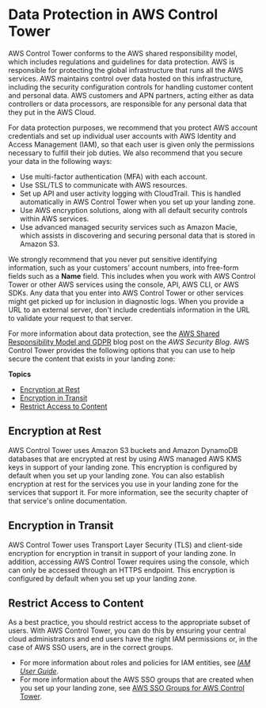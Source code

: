 # Data Protection in AWS Control Tower<a name="controltower-console-encryption"></a>

AWS Control Tower conforms to the AWS shared responsibility model, which includes regulations and guidelines for data protection\. AWS is responsible for protecting the global infrastructure that runs all the AWS services\. AWS maintains control over data hosted on this infrastructure, including the security configuration controls for handling customer content and personal data\. AWS customers and APN partners, acting either as data controllers or data processors, are responsible for any personal data that they put in the AWS Cloud\.

For data protection purposes, we recommend that you protect AWS account credentials and set up individual user accounts with AWS Identity and Access Management \(IAM\), so that each user is given only the permissions necessary to fulfill their job duties\. We also recommend that you secure your data in the following ways:
+ Use multi\-factor authentication \(MFA\) with each account\.
+ Use SSL/TLS to communicate with AWS resources\.
+ Set up API and user activity logging with CloudTrail\. This is handled automatically in AWS Control Tower when you set up your landing zone\.
+ Use AWS encryption solutions, along with all default security controls within AWS services\.
+ Use advanced managed security services such as Amazon Macie, which assists in discovering and securing personal data that is stored in Amazon S3\.

We strongly recommend that you never put sensitive identifying information, such as your customers' account numbers, into free\-form fields such as a **Name** field\. This includes when you work with AWS Control Tower or other AWS services using the console, API, AWS CLI, or AWS SDKs\. Any data that you enter into AWS Control Tower or other services might get picked up for inclusion in diagnostic logs\. When you provide a URL to an external server, don't include credentials information in the URL to validate your request to that server\.

For more information about data protection, see the [AWS Shared Responsibility Model and GDPR](https://aws.amazon.com//blogs/security/the-aws-shared-responsibility-model-and-gdpr) blog post on the *AWS Security Blog*\. AWS Control Tower provides the following options that you can use to help secure the content that exists in your landing zone:

**Topics**
+ [Encryption at Rest](#data-protection-encryption-rest)
+ [Encryption in Transit](#data-protection-encryption-in-transit)
+ [Restrict Access to Content](#data-protection-restrict-access)

## Encryption at Rest<a name="data-protection-encryption-rest"></a>

AWS Control Tower uses Amazon S3 buckets and Amazon DynamoDB databases that are encrypted at rest by using AWS managed AWS KMS keys in support of your landing zone\. This encryption is configured by default when you set up your landing zone\. You can also establish encryption at rest for the services you use in your landing zone for the services that support it\. For more information, see the security chapter of that service's online documentation\.

## Encryption in Transit<a name="data-protection-encryption-in-transit"></a>

AWS Control Tower uses Transport Layer Security \(TLS\) and client\-side encryption for encryption in transit in support of your landing zone\. In addition, accessing AWS Control Tower requires using the console, which can only be accessed through an HTTPS endpoint\. This encryption is configured by default when you set up your landing zone\.

## Restrict Access to Content<a name="data-protection-restrict-access"></a>

As a best practice, you should restrict access to the appropriate subset of users\. With AWS Control Tower, you can do this by ensuring your central cloud administrators and end users have the right IAM permissions or, in the case of AWS SSO users, are in the correct groups\.
+ For more information about roles and policies for IAM entities, see *[IAM User Guide](https://docs.aws.amazon.com/IAM/latest/UserGuide/)*\.
+ For more information about the AWS SSO groups that are created when you set up your landing zone, see [AWS SSO Groups for AWS Control Tower](sso.md#sso-groups)\.